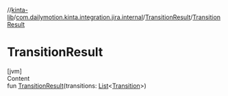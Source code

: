 //[kinta-lib](../../../index.md)/[com.dailymotion.kinta.integration.jira.internal](../index.md)/[TransitionResult](index.md)/[TransitionResult](-transition-result.md)



# TransitionResult  
[jvm]  
Content  
fun [TransitionResult](-transition-result.md)(transitions: [List](https://kotlinlang.org/api/latest/jvm/stdlib/kotlin.collections/-list/index.html)<[Transition](../-transition/index.md)>)  



